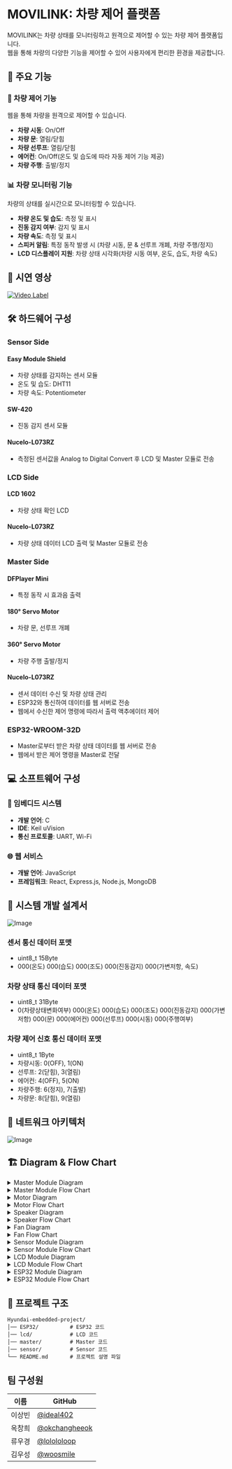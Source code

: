 # MOVILINK: 차량 제어 플랫폼

MOVILINK는 차량 상태를 모니터링하고 원격으로 제어할 수 있는 차량 제어 플랫폼입니다.  
웹을 통해 차량의 다양한 기능을 제어할 수 있어 사용자에게 편리한 환경을 제공합니다.

## 📌 주요 기능

### 🚗 차량 제어 기능
웹을 통해 차량을 원격으로 제어할 수 있습니다.
- **차량 시동**: On/Off
- **차량 문**: 열림/닫힘
- **차량 선루프**: 열림/닫힘
- **에어컨**: On/Off(온도 및 습도에 따라 자동 제어 기능 제공)
- **차량 주행**: 출발/정지

### 📊 차량 모니터링 기능
차량의 상태를 실시간으로 모니터링할 수 있습니다.
- **차량 온도 및 습도**: 측정 및 표시
- **진동 감지 여부**: 감지 및 표시
- **차량 속도**: 측정 및 표시
- **스피커 알림**: 특정 동작 발생 시 (차량 시동, 문 & 선루프 개폐, 차량 주행/정지)
- **LCD 디스플레이 지원**: 차량 상태 시각화(차량 시동 여부, 온도, 습도, 차량 속도)

## 🎥 시연 영상

[![Video Label](http://img.youtube.com/vi/pVm2xc3CM5Q/0.jpg)](https://youtu.be/pVm2xc3CM5Q)

## 🛠 하드웨어 구성

### Sensor Side
#### Easy Module Shield
- 차량 상태를 감지하는 센서 모듈
- 온도 및 습도: DHT11
- 차량 속도: Potentiometer
#### SW-420
- 진동 감지 센서 모듈
#### Nucelo-L073RZ
- 측정된 센서값을 Analog to Digital Convert 후 LCD 및 Master 모듈로 전송

### LCD Side
#### LCD 1602
- 차량 상태 확인 LCD
#### Nucelo-L073RZ
- 차량 상태 데이터 LCD 출력 및 Master 모듈로 전송

### Master Side
#### DFPlayer Mini
- 특정 동작 시 효과음 출력
#### 180° Servo Motor
- 차량 문, 선루프 개폐
#### 360° Servo Motor
- 차량 주행 출발/정지
#### Nucelo-L073RZ
- 센서 데이터 수신 및 차량 상태 관리
- ESP32와 통신하여 데이터를 웹 서버로 전송
- 웹에서 수신한 제어 명령에 따라서 출력 액추에이터 제어

### ESP32-WROOM-32D
- Master로부터 받은 차량 상태 데이터를 웹 서버로 전송
- 웹에서 받은 제어 명령을 Master로 전달

## 💻 소프트웨어 구성

### 🔧 임베디드 시스템
- **개발 언어**: C
- **IDE**: Keil uVision
- **통신 프로토콜**: UART, Wi-Fi
  
### 🌐 웹 서비스
- **개발 언어**: JavaScript
- **프레임워크**: React, Express.js, Node.js, MongoDB

## 📝 시스템 개발 설계서
![Image](https://github.com/user-attachments/assets/a50ad8e5-da95-4a9d-a6ee-40d2b3c59a7a)

### 센서 통신 데이터 포맷
- uint8_t 15Byte
- 000(온도) 000(습도) 000(조도) 000(진동감지) 000(가변저항, 속도)

### 차량 상태 통신 데이터 포맷
- uint8_t 31Byte
- 0(차량상태변화여부) 000(온도) 000(습도) 000(조도) 000(진동감지) 000(가변저항) 000(문) 000(에어컨) 000(선루프) 000(시동) 000(주행여부)

### 차량 제어 신호 통신 데이터 포맷
- uint8_t 1Byte
- 차량시동: 0(OFF), 1(ON)
- 선루프: 2(닫힘), 3(열림)
- 에어컨: 4(OFF), 5(ON)
- 차량주행: 6(정지), 7(출발)
- 차량문: 8(닫힘), 9(열림)

## 📝 네트워크 아키텍처
![Image](https://github.com/user-attachments/assets/119b2d35-065a-4dc8-aee6-edbe255dfb72)

## 🏗️ Diagram & Flow Chart

<details>
  <summary>Master Module Diagram</summary>
  
  ![Master Module Diagram](https://github.com/user-attachments/assets/309f9c15-96fc-469d-b278-12c671c6e387)
  
</details>

<details>
  <summary>Master Module Flow Chart</summary>
  
  ![Master Module Flow Chart](https://github.com/user-attachments/assets/d94fef61-37fb-48cc-89ea-5dd366291ff3)
  
</details>

<details>
  <summary>Motor Diagram</summary>
  
  ![Motor Diagram](https://github.com/user-attachments/assets/807776d4-246f-493d-b008-205df00c5da6)
  
</details>

<details>
  <summary>Motor Flow Chart</summary>
  
  ![Motor Flow Chart](https://github.com/user-attachments/assets/04972059-63fa-4cfe-b032-dc8be511e854)
  
</details>

<details>
  <summary>Speaker Diagram</summary>
  
  ![Speaker Diagram](https://github.com/user-attachments/assets/9d0cb3d9-9f90-4ba3-bee1-cda989d74c4c)
  
</details>

<details>
  <summary>Speaker Flow Chart</summary>
  
  ![Speaker Flow Chart](https://github.com/user-attachments/assets/0e1576d3-f61a-4670-9eb7-c7cdee1cb51c)
  
</details>

<details>
  <summary>Fan Diagram</summary>
  
  ![Fan Diagram](https://github.com/user-attachments/assets/bb50f7b3-042c-4f9c-9e5c-d20421285946)
  
</details>

<details>
  <summary>Fan Flow Chart</summary>
  
  ![Fan Flow Chart](https://github.com/user-attachments/assets/6564d808-7397-4785-8f13-6193738c2173)
  
</details>

<details>
  <summary>Sensor Module Diagram</summary>
  
  ![Sensor Module Diagram](https://github.com/user-attachments/assets/d7176046-fcf0-4899-8b1f-f603b8ba44e5)
  
</details>

<details>
  <summary>Sensor Module Flow Chart</summary>
  
  ![Sensor Module Flow Chart](https://github.com/user-attachments/assets/fd4d89c6-145b-4a3e-90c2-6036b7739eb6)
  
</details>

<details>
  <summary>LCD Module Diagram</summary>
  
  ![LCD Module Diagram](https://github.com/user-attachments/assets/3e43e31a-51d9-4665-a4e4-fb9c08b584c1)
  
</details>

<details>
  <summary>LCD Module Flow Chart</summary>
  
  ![LCD Module Flow Chart](https://github.com/user-attachments/assets/e328ec43-b0e0-4b6a-829f-d42af1b9bbaf)
  
</details>

<details>
  <summary>ESP32 Module Diagram</summary>
  
  ![ESP32 Module Diagram](https://github.com/user-attachments/assets/ff6f4926-d3c5-4b63-8aa1-907b31ce2cd4)
  
</details>

<details>
  <summary>ESP32 Module Flow Chart</summary>
  
  ![ESP32 Module Flow Chart](https://github.com/user-attachments/assets/44c073f0-d86c-47a0-b99c-3991eef1fc7c)
  
</details>


## 📌 프로젝트 구조
```
Hyundai-embedded-project/
│── ESP32/          # ESP32 코드
│── lcd/            # LCD 코드
│── master/         # Master 코드
│── sensor/         # Sensor 코드
└── README.md       # 프로젝트 설명 파일
```

## 팀 구성원

| 이름 | GitHub |
|------|--------|
| 이상빈 | [@ideal402](https://github.com/ideal402) |
| 옥창희 | [@okchangheeok](https://github.com/okchangheeok) |
| 류우경 | [@lolololoop](https://github.com/lolololoop) |
| 김우성 | [@woosmile](https://github.com/woosmile) |
